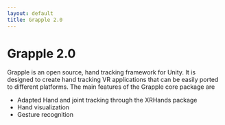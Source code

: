 ```yaml
---
layout: default
title: Grapple 2.0
---
```

# Grapple 2.0

Grapple is an open source, hand tracking framework for Unity. It is designed to create hand tracking VR applications that can be easily ported to different platforms. 
The main features of the Grapple core package are
- Adapted Hand and joint tracking through the XRHands package
- Hand visualization
- Gesture recognition

